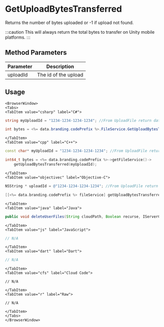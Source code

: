 # GetUploadBytesTransferred

Returns the number of bytes uploaded or -1 if upload not found.

:::caution
This will always return the total bytes to transfer on Unity mobile platforms.
:::

## Method Parameters
Parameter | Description
--------- | -----------
uploadId | The id of the upload

## Usage

```mdx-code-block
<BrowserWindow>
<Tabs>
<TabItem value="csharp" label="C#">
```

```csharp
string myUploadId = "1234-1234-1234-1234"; //From UploadFile return data

int bytes = <%= data.branding.codePrefix %>.FileService.GetUploadBytesTransferred(myUploadId);
```

```mdx-code-block
</TabItem>
<TabItem value="cpp" label="C++">
```

```cpp
const char* myUploadId = "1234-1234-1234-1234"; //From UploadFile return data

int64_t bytes = <%= data.branding.codePrefix %>->getFileService()->
    getUploadBytesTransferred(myUploadId);
```

```mdx-code-block
</TabItem>
<TabItem value="objectivec" label="Objective-C">
```

```objectivec
NSString * uploadId = @"1234-1234-1234-1234"; //From UploadFile return data

[[<%= data.branding.codePrefix %> fileService] getUploadBytesTransferred:uploadId];
```

```mdx-code-block
</TabItem>
<TabItem value="java" label="Java">
```

```java
public void deleteUserFiles(String cloudPath, Boolean recurse, IServerCallback callback)
```

```mdx-code-block
</TabItem>
<TabItem value="js" label="JavaScript">
```

```javascript
// N/A
```

```mdx-code-block
</TabItem>
<TabItem value="dart" label="Dart">
```

```dart
// N/A
```

```mdx-code-block
</TabItem>
<TabItem value="cfs" label="Cloud Code">
```

```cfscript
// N/A
```

```mdx-code-block
</TabItem>
<TabItem value="r" label="Raw">
```

```cfscript
// N/A
```

```mdx-code-block
</TabItem>
</Tabs>
</BrowserWindow>
```

